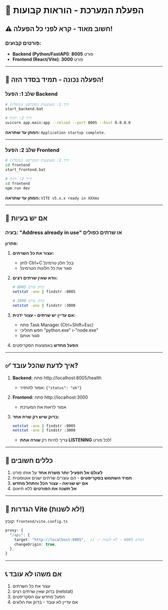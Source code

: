 # 🚀 הפעלת המערכת - הוראות קבועות

## ⚠️ חשוב מאוד - קרא לפני כל הפעלה!

### פורטים קבועים:
- **Backend (Python/FastAPI)**: פורט **8005**
- **Frontend (React/Vite)**: פורט **3000**

---

## 🔴 הפעלה נכונה - תמיד בסדר הזה!

### שלב 1: הפעל Backend
```bash
# דרך 1: באמצעות הסקריפט (מומלץ)
start_backend.bat

# דרך 2: ידנית
uvicorn app.main:app --reload --port 8005 --host 0.0.0.0
```

**המתן עד שתראה:** `Application startup complete.`

---

### שלב 2: הפעל Frontend
```bash
# דרך 1: באמצעות הסקריפט (מומלץ)
cd frontend
start_frontend.bat

# דרך 2: ידנית
cd frontend
npm run dev
```

**המתן עד שתראה:** `VITE v5.x.x ready in XXXms`

---

## 🛑 אם יש בעיות

### בעיה: "Address already in use" או שרתים כפולים

**פתרון:**

1. **עצור את כל השרתים:**
   - לחץ Ctrl+C בכל חלון טרמינל
   - סגור את כל חלונות הטרמינל

2. **וודא שאין שרתים רצים:**
   ```bash
   # בדוק פורט 8005
   netstat -ano | findstr :8005
   
   # בדוק פורט 3000
   netstat -ano | findstr :3000
   ```

3. **אם עדיין יש שרתים - עצור ידנית:**
   - פתח Task Manager (Ctrl+Shift+Esc)
   - חפש תהליכי "python.exe" ו-"node.exe"
   - סגור אותם
   
4. **הפעל מחדש** באמצעות הסקריפטים

---

## ✅ איך לדעת שהכל עובד?

1. **Backend:** פתח http://localhost:8005/health
   - אמור להחזיר: `{"status": "ok"}`

2. **Frontend:** פתח http://localhost:3000
   - אמור לראות את המערכת

3. **בדוק שיש רק שרת אחד:**
   ```bash
   netstat -ano | findstr :8005
   netstat -ano | findstr :3000
   ```
   - צריך להיות רק **שורה אחת LISTENING** לכל פורט!

---

## 📝 כללים חשובים

1. **לעולם אל תפעיל יותר משרת אחד** על אותו פורט
2. **תמיד השתמש בסקריפטים** - הם עוצרים שרתים ישנים אוטומטית
3. **אם יש שגיאה - עצור הכל והתחל מחדש**
4. **אל תשנה את הפורטים** ללא תיאום

---

## 🔧 הגדרות Vite (לא לשנות!)

קובץ: `frontend/vite.config.ts`
```typescript
proxy: {
  "/api": {
    target: "http://localhost:8005",  // ✅ פורט 8005 - לא לשנות!
    changeOrigin: true,
  },
}
```

---

## 📞 אם משהו לא עובד

1. עצור את כל השרתים
2. בדוק שאין שרתים רצים (netstat)
3. הפעל מחדש עם הסקריפטים
4. אם עדיין לא עובד - בדוק את הלוגים

